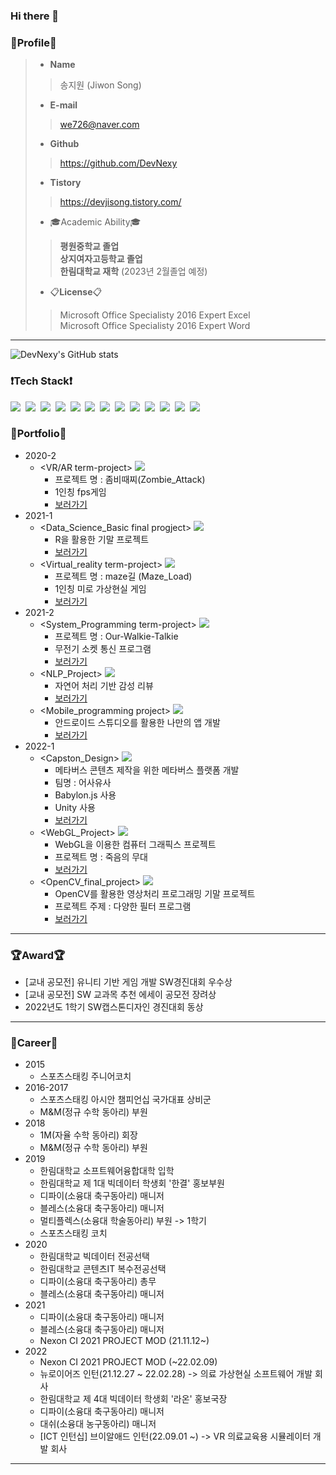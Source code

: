 ### Hi there 👋

### 👀Profile👀
> - __Name__
>> 송지원 (Jiwon Song)
> - __E-mail__
>> we726@naver.com
> - __Github__
>> https://github.com/DevNexy
> - __Tistory__
>> https://devjisong.tistory.com/
> 
> - 🎓Academic Ability🎓
>> __평원중학교 졸업__   
>> __상지여자고등학교 졸업__   
>> __한림대학교 재학__ (2023년 2월졸업 예정)
>
> - :clipboard:__License__:clipboard:
>> Microsoft Office Specialisty 2016 Expert Excel   
>> Microsoft Office Specialisty 2016 Expert Word
---
![DevNexy's GitHub stats](https://github-readme-stats.vercel.app/api?username=DevNexy&show_icons=true&theme=radical)

### ❗Tech Stack❗
<img src="https://img.shields.io/badge/Java-007396?style=flat-square&logo=Java&logoColor=white"/></a>&nbsp;
<img src="https://img.shields.io/badge/Python-3776AB?style=flat-square&logo=Python&logoColor=white"/></a>&nbsp;
<img src="https://img.shields.io/badge/R-276DC3?style=flat-square&logo=r&logoColor=white"/></a>&nbsp;
<img src="https://img.shields.io/badge/C-A8B9CC?style=flat-square&logo=c&logoColor=white"/></a>&nbsp;
<img src="https://img.shields.io/badge/C++-00599C?style=flat-square&logo=cplusplus&logoColor=white"/></a>&nbsp;
<img src="https://img.shields.io/badge/CSharp-239120?style=flat-square&logo=csharp&logoColor=white"/></a>&nbsp;
<img src="https://img.shields.io/badge/CSS3-1572B6?style=flat-square&logo=css3&logoColor=white"/></a>&nbsp;
<img src="https://img.shields.io/badge/Javascript-F7DF1E?style=flat-square&logo=javascript&logoColor=white"/></a>&nbsp;
<img src="https://img.shields.io/badge/HTML5-E34F26?style=flat-square&logo=html5&logoColor=white"/></a>&nbsp;
<img src="https://img.shields.io/badge/Jupyter-F37626?style=flat-square&logo=jupyter&logoColor=white"/></a>&nbsp;
<img src="https://img.shields.io/badge/TypeScript-3178C6?style=flat-square&logo=typescript&logoColor=white"/></a>&nbsp;
<img src="https://img.shields.io/badge/WebGL-990000?style=flat-square&logo=webgl&logoColor=white"/></a>&nbsp;
<img src="https://img.shields.io/badge/jQuery-0769AD?style=flat-square&logo=jquery&logoColor=white"/></a>&nbsp;

### 📑Portfolio📑
- 2020-2
  - <VR/AR term-project> <img src="https://img.shields.io/badge/Unity-FFFFFF?style=flat-square&logo=unity&logoColor=black"/></a>&nbsp;
    - 프로젝트 명 : 좀비때찌(Zombie_Attack)
    - 1인칭 fps게임
    - [보러가기](https://github.com/DevNexy/Unity_Project_Zombie_Attack)
- 2021-1
  - <Data_Science_Basic final progject> <img src="https://img.shields.io/badge/Rstudio-75AADB?style=flat-square&logo=rstudio&logoColor=white"/></a>&nbsp;
    - R을 활용한 기말 프로젝트
    - [보러가기](https://github.com/DevNexy/Data_Science_Project)
  - <Virtual_reality term-project> <img src="https://img.shields.io/badge/Unity-FFFFFF?style=flat-square&logo=unity&logoColor=black"/></a>&nbsp;
    - 프로젝트 명 : maze길 (Maze_Load)
    - 1인칭 미로 가상현실 게임
    - [보러가기](https://github.com/DevNexy/Unity_Project_Maze_Load)
- 2021-2
  - <System_Programming term-project> <img src="https://img.shields.io/badge/Ubuntu-E95420?style=flat-square&logo=ubuntu&logoColor=white"/></a>&nbsp;
    - 프로젝트 명 : Our-Walkie-Talkie 
    - 무전기 소켓 통신 프로그램
    - [보러가기](https://github.com/DevNexy/Our_Walkie_Talkie)
  - <NLP_Project> <img src="https://img.shields.io/badge/Colab-F9AB00?style=flat-square&logo=googlecolab&logoColor=white"/></a>&nbsp;
    - 자연어 처리 기반 감성 리뷰
    - [보러가기](https://github.com/DevNexy/Natural_Language_Processing_Project_Emotional_Review)
  - <Mobile_programming project> <img src="https://img.shields.io/badge/AndroidStudio-3DDC84?style=flat-square&logo=androidstudio&logoColor=white"/></a>&nbsp;
    - 안드로이드 스튜디오를 활용한 나만의 앱 개발
    - [보러가기](https://github.com/DevNexy/Android_Studio_Project)
- 2022-1
  - <Capston_Design> <img src="https://img.shields.io/badge/Unity-FFFFFF?style=flat-square&logo=unity&logoColor=black"/></a>&nbsp;
    - 메타버스 콘텐츠 제작을 위한 메타버스 플랫폼 개발
    - 팀명 : 어사유사
    - Babylon.js 사용
    - Unity 사용
    - [보러가기](https://github.com/DevNexy/Capston_Design)
  - <WebGL_Project> <img src="https://img.shields.io/badge/WebGL-990000?style=flat-square&logo=webgl&logoColor=white"/></a>&nbsp;
    - WebGL을 이용한 컴퓨터 그래픽스 프로젝트
    - 프로젝트 명 : 죽음의 무대
    - [보러가기](https://github.com/DevNexy/WebGL_Project)
  - <OpenCV_final_project> <img src="https://img.shields.io/badge/OpenCV-5C3EE8?style=flat-square&logo=opencv&logoColor=white"/></a>&nbsp;
    - OpenCV를 활용한 영상처리 프로그래밍 기말 프로젝트
    - 프로젝트 주제 : 다양한 필터 프로그램
    - [보러가기](https://github.com/DevNexy/OpenCV_Project)
    

---

### :trophy:Award:trophy:
- [교내 공모전] 유니티 기반 게임 개발 SW경진대회 우수상
- [교내 공모전] SW 교과목 추천 에세이 공모전 장려상
- 2022년도 1학기 SW캡스톤디자인 경진대회 동상

---

### 🥇Career🥇
- 2015
  - 스포츠스태킹 주니어코치
- 2016-2017
  - 스포츠스태킹 아시안 챔피언십 국가대표 상비군
  - M&M(정규 수학 동아리) 부원
- 2018
  - 1M(자율 수학 동아리) 회장
  - M&M(정규 수학 동아리) 부원
- 2019
  - 한림대학교 소프트웨어융합대학 입학
  - 한림대학교 제 1대 빅데이터 학생회 '한결' 홍보부원
  - 디파이(소융대 축구동아리) 매니저
  - 블레스(소융대 축구동아리) 매니저
  - 멀티플렉스(소융대 학술동아리) 부원 -> 1학기
  - 스포츠스태킹 코치
- 2020
  - 한림대학교 빅데이터 전공선택
  - 한림대학교 콘텐츠IT 복수전공선택
  - 디파이(소융대 축구동아리) 총무
  - 블레스(소융대 축구동아리) 매니저
- 2021
  - 디파이(소융대 축구동아리) 매니저
  - 블레스(소융대 축구동아리) 매니저
  - Nexon CI 2021 PROJECT MOD (21.11.12~)
- 2022
  - Nexon CI 2021 PROJECT MOD (~22.02.09)
  - 뉴로이어즈 인턴(21.12.27 ~ 22.02.28) -> 의료 가상현실 소프트웨어 개발 회사
  - 한림대학교 제 4대 빅데이터 학생회 '라온' 홍보국장
  - 디파이(소융대 축구동아리) 매니저
  - 대쉬(소융대 농구동아리) 매니저
  - [ICT 인턴십] 브이알애드 인턴(22.09.01 ~) -> VR 의료교육용 시뮬레이터 개발 회사
  
---
